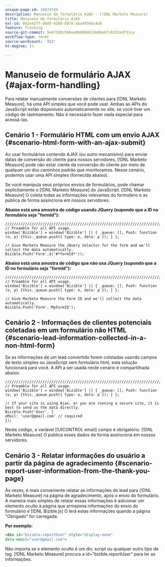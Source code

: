 ```yaml
---
unique-page-id: 18874745
description: Manuseio de formulário AJAX - [!DNL Marketo Measure]
title: Manuseio de formulário AJAX
exl-id: 042e42ff-d8d9-4380-b878-aba4934bc4a0
feature: Tracking
source-git-commit: 9e672d0c568ee0b889461bb8ba6fc6333edf31ce
workflow-type: tm+mt
source-wordcount: '313'
ht-degree: 1%

---
```


# Manuseio de formulário AJAX {#ajax-form-handling}

Para relatar manualmente conversões de clientes para [!DNL Marketo Measure], há uma API simples que você pode usar. Ambas as APIs do JavaScript estão disponíveis automaticamente no site, se você tiver um código de rastreamento. Não é necessário fazer nada especial para acessá-las.

## Cenário 1 - Formulário HTML com um envio AJAX {#scenario-html-form-with-an-ajax-submit}

Ao usar formulários contendo AJAX (ou outro mecanismo) para enviar datas de conversão do cliente para nossos servidores, [!DNL Marketo Measure] pode não estar ciente da conversão do cliente por meio de qualquer um dos caminhos padrão que monitoramos. Nesse cenário, podemos usar uma API simples (fornecida abaixo).

Se você manipula seus próprios envios de formulários, pode chamar explicitamente o [!DNL Marketo Measure] do JavaScript. [!DNL Marketo Measure] O coleta todas as informações relevantes do formulário e as publica de forma assíncrona em nossos servidores.

**Abaixo está uma amostra de código usando JQuery (supondo que a ID no formulário seja &quot;formId&quot;):**

```jquery
///////////////////////////////////////////////////////////////////////  
// Preamble for all API usage.  
window['Bizible'] = window['Bizible'] || { _queue: [], Push: function (o, p) {this._queue.push({ type: o, data: p }); } };  
  
// Give Marketo Measure the JQuery Selector for the form and we'll collect the data automatically.  
Bizible.Push('Form',$('#*formId*'));
```

**Abaixo está uma amostra de código que não usa JQuery (supondo que a ID no formulário seja &quot;formId&quot;):**

```jquery
///////////////////////////////////////////////////////////////////////  
// Preamble for all API usage.  
window['Bizible'] = window['Bizible'] || { _queue: [], Push: function (o, p) {this._queue.push({ type: o, data: p }); } };  
  
// Give Marketo Measure the Form ID and we'll collect the data automatically.
Bizible.Push('Form','MyFormID');
```

## Cenário 2 - Informações de clientes potenciais coletadas em um formulário não HTML {#scenario-lead-information-collected-in-a-non-html-form}

Se as informações de um lead convertido forem coletadas usando campos de texto simples ou JavaScript sem formulário html, esta solução funcionará para você. A API a ser usada neste cenário é compartilhada abaixo:

```jquery
///////////////////////////////////////////////////////////////////////  
// Preamble for all API usage.  
window['Bizible'] = window['Bizible'] || { _queue: [], Push: function (o, p) {this._queue.push({ type: o, data: p }); } };  
  
// If your site is using Ajax, or you are running a secure site, it is best to send us the data directly.  
Bizible.Push('User', {
eMail: 'user@gmail.com' // required  
});  
```

Neste código, a variável [!UICONTROL email] campo é obrigatório. [!DNL Marketo Measure] O publica esses dados de forma assíncrona em nossos servidores.

## Cenário 3 - Relatar informações do usuário a partir da página de agradecimento {#scenario-report-user-information-from-the-thank-you-page}

Às vezes, é mais conveniente relatar as informações do lead para [!DNL Marketo Measure] na página de agradecimento, após o envio do formulário. A maneira mais simples de relatar essas informações é adicionar um elemento oculto à página que armazena informações do envio do formulário e [!DNL Bizible.js] O lerá estas informações quando a página &quot;Obrigado&quot; for carregada.

**Por exemplo:**

```html
<div id="bizible.reportUser" style="display:none"  
data-email="user@gmail.com">  
```

Não importa se o elemento oculto é um div, script ou qualquer outro tipo de tag. [!DNL Marketo Measure] procura a id=&quot;bizible.reportUser&quot; para ler as informações.
